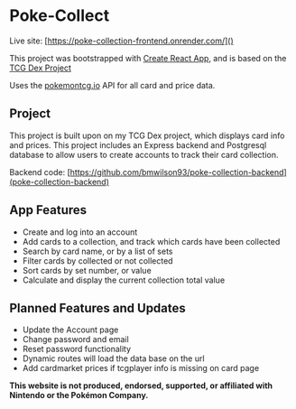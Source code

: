 # Poke-Collect

Live site: [https://poke-collection-frontend.onrender.com/]()

This project was bootstrapped with [Create React App](https://github.com/facebook/create-react-app), and is based on the [TCG Dex Project](https://github.com/bmwilson93/tcg-dex)

Uses the [pokemontcg.io](https://docs.pokemontcg.io/) API for all card and price data.

## Project

This project is built upon on my TCG Dex project, which displays card info and prices. This project includes an Express backend and Postgresql database to allow users to create accounts to track their card collection. 

Backend code: [https://github.com/bmwilson93/poke-collection-backend](poke-collection-backend)

## App Features
- Create and log into an account
- Add cards to a collection, and track which cards have been collected
- Search by card name, or by a list of sets
- Filter cards by collected or not collected
- Sort cards by set number, or value
- Calculate and display the current collection total value

## Planned Features and Updates
- Update the Account page
- Change password and email
- Reset password functionality
- Dynamic routes will load the data base on the url
- Add cardmarket prices if tcgplayer info is missing on card page


**This website is not produced, endorsed, supported, or affiliated with Nintendo or the Pokémon Company.**